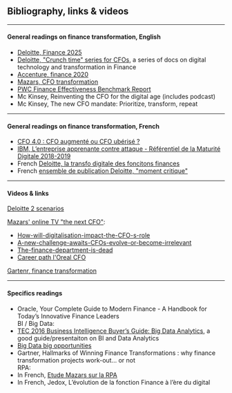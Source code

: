 ## Bibliography, links & videos

----

#### General readings on finance transformation, English    

- [Deloitte, Finance 2025](https://www2.deloitte.com/content/dam/Deloitte/us/Documents/finance-transformation/us-ft-crunch-time-V-finance-2025.pdf)   
- [Deloitte, "Crunch time" series for CFOs](https://www2.deloitte.com/us/en/pages/finance-transformation/articles/crunch-time-series-for-cfos.html), a series of docs on digital technology and transformation in Finance
- [Accenture, finance 2020](https://www.accenture.com/t20150902t015110__w__/us-en/_acnmedia/accenture/conversion-assets/dotcom/documents/global/pdf/dualpub_21/accenture-finance-2020-pov.pdf)   
- [Mazars, CFO transformation](https://fre.mazars.com/content/download/144055/21626576/version//file/Mazars%20-%20POV%20Financial%20Transformation_30012012.pdf)   
- [PWC Finance Effectiveness Benchmark Report](https://www.pwc.co.uk/finance/finance-matters/insights/finance-effectiveness-benchmark-report-2017/report-download.html)   
- Mc Kinsey, Reinventing the CFO for the digital age (includes podcast)     
- Mc Kinsey, The new CFO mandate: Prioritize, transform, repeat    

----

#### General readings on finance transformation, French 
- [CFO 4.0 : CFO augmenté ou CFO ubérisé ?](https://www.cdoalliance.org/articles/26635-livre-blanc-cfo-4-0-cfo-augmente-ou-cfo-uberise)     
- [IBM, L’entreprise apprenante contre attaque - Référentiel de la Maturité Digitale 2018-2019](https://www.ibm.com/account/reg/fr-fr/signup?formid=urx-37826)      
- French [Deloitte, la transfo digitale des foncitons finances](https://fr.scribd.com/document/405480373/Transformation-digitale-de-la-fonction-finance-pdf)    
- French [ensemble de publication Deloitte, "moment critique"](https://www2.deloitte.com/fr/fr/pages/finance/articles/moment-critique-finance-et-numerique.html)   

----

#### Videos & links

[Deloitte 2 scenarios](https://www.youtube.com/watch?v=hU2zyRKKZ5g)    

[Mazars' online TV "the next CFO"](https://www.thenextcfo.tv/):     
- [How-will-digitalisation-impact-the-CFO-s-role](https://www.thenextcfo.tv/The-Professor/How-will-digitalisation-impact-the-CFO-s-role.html)
- [A-new-challenge-awaits-CFOs-evolve-or-become-irrelevant](https://www.thenextcfo.tv/The-Professor/A-new-challenge-awaits-CFOs-evolve-or-become-irrelevant.html)    
- [The-finance-department-is-dead](https://www.thenextcfo.tv/finquake/the-finance-department-is-dead.html)
- [Career path l'Oreal CFO](https://www.thenextcfo.tv/career-paths/Philippe-Fau.html)     

[Gartenr, finance transformation](https://www.gartner.com/en/finance/insights/finance-transformation)     

----

#### Specifics readings   

- Oracle, Your Complete Guide to Modern Finance - A Handbook for Today’s Innovative Finance Leaders   
BI / Big Data:     
- [TEC 2016 Business Intelligence Buyer’s Guide: Big Data Analytics](https://www3.technologyevaluation.com/research/tec-buyers-guide/tec-2016-business-intelligence-buyer-s-guide-big-data-analytics.html), a good guide/presentaiton on BI and Data Analytics     
- [Big Data big opportunities](https://www.cfo.com/products/research/big-data-big-opportunities/)    
- Gartner, Hallmarks of Winning Finance Transformations : why finance transformation projects work-out... or not     
RPA:
- In French, [Etude Mazars sur la RPA](https://www.mazars.fr/Accueil/News/Publications/Etudes/Etude-sur-l-automatisation-de-la-fonction-finance)   
- In French, Jedox, L’évolution de la fonction Finance à l’ère du digital

	

